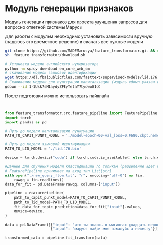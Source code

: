 # Модуль генерации признаков
Модуль генерации признаков для проекта улучшения запросов для вопросно ответной системы Маруси

Для работы с модулем необходимо установить зависимости вручную (надеюсь это временное решение) 
и скачать все нужные модели
```bash
git clone https://github.com/MADEMarusya/feature_transformator.git && cd feature_transformator/ && pip install .
sh  feature_transformator/download.sh

# Установка модели английского нумеризатора
python -m spacy download en_core_web_sm
# скачивание модель языковой идентификации 
wget https://dl.fbaipublicfiles.com/fasttext/supervised-models/lid.176.bin
# Скачивание модели для пунктуации капитализации (модуль gdown указан в requirements)
gdown --id 1-1Usk7sM1aydyZFEyTetaY7tydwoG1dC
```

После подготовки можно использовать пайплайн
```python


from feature_transformator.src.feature_pipeline import FeaturePipeline
import torch
import pandas as pd

# Путь до модели капитализации пунктуации
PATH_TO_CAPIT_PUNKT_MODEL = './model-epoch=00-val_loss=0.0680.ckpt.nemo'

# Путь до модели языковой идентификации
PATH_TO_LID_MODEL = './lid.176.bin'

device = torch.device("cuda") if torch.cuda.is_available() else torch.device("cpu")

#Данные для обучения модели классификации по топикам (разделение идет по трем топикам)
# FeaturePipeline принимает на вход тип List[str]
with open("./raw_query_flow.txt", "r", encoding='utf-8') as fin:
    rawqq = fin.readlines()
data_for_fit = pd.DataFrame(rawqq, columns=["input"])

pipeline = FeaturePipeline(
    path_to_capit_punkt_model=PATH_TO_CAPIT_PUNKT_MODEL,
    path_to_lid_model=PATH_TO_LID_MODEL,
    fit_data_for_topic_prediction=data_for_fit["input"].values,
    device=device,
)

data = pd.DataFrame([{"input": "что ты знаешь о митингах двадцать первого тридцать первого января"},
                     {"input": "маруся найди мне пожалуйста невесту"}])

transformed_data = pipeline.fit_transform(data)
```

